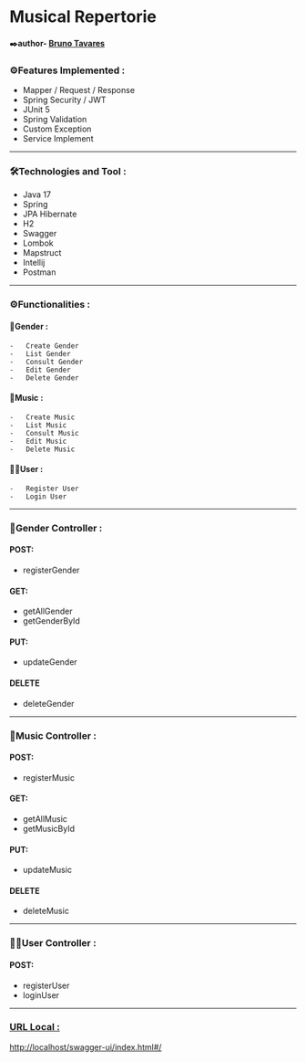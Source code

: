 # Musical Repertorie

#### ✒️author- [Bruno Tavares](https://www.linkedin.com/in/brunoviniciusdev/)



### ⚙️Features Implemented :

-   Mapper / Request / Response
-   Spring Security / JWT
-   JUnit 5
-   Spring Validation
-   Custom Exception
-   Service Implement
---

### 🛠️Technologies and Tool :

-   Java 17
-   Spring
-   JPA Hibernate
-   H2
-   Swagger
-   Lombok
-   Mapstruct
-   Intellij
-   Postman
---

### ⚙️Functionalities :

#### 🎵Gender :
    
    -   Create Gender
    -   List Gender
    -   Consult Gender
    -   Edit Gender
    -   Delete Gender
    
#### 🎵Music :
    
    -   Create Music
    -   List Music
    -   Consult Music
    -   Edit Music
    -   Delete Music

#### 🧑🏽User :
    
    -   Register User
    -   Login User
---



### 🎵Gender Controller :

#### POST:
- registerGender

#### GET:

- getAllGender
- getGenderById

#### PUT:
- updateGender
#### DELETE
- deleteGender

-----

### 🎵Music Controller :

#### POST:
- registerMusic

#### GET:

- getAllMusic
- getMusicById

#### PUT:
- updateMusic
#### DELETE
- deleteMusic
  
---

### 🧑🏽User Controller :

#### POST:
- registerUser
- loginUser

---


### [URL Local :](http://localhost/swagger-ui/index.html#/)
[http://localhost/swagger-ui/index.html#/](http://localhost/swagger-ui/index.html#/)
